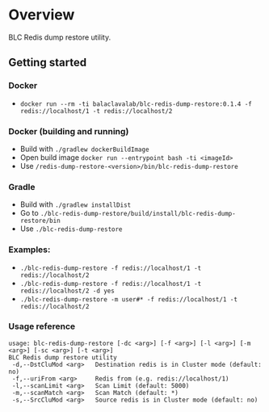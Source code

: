 # Overview

BLC Redis dump restore utility.

## Getting started

### Docker

* `docker run --rm -ti balaclavalab/blc-redis-dump-restore:0.1.4 -f redis://localhost/1 -t redis://localhost/2`

### Docker (building and running)

* Build with `./gradlew dockerBuildImage`
* Open build image `docker run --entrypoint bash -ti <imageId>`
* Use `/redis-dump-restore-<version>/bin/blc-redis-dump-restore`

### Gradle

* Build with `./gradlew installDist`
* Go to `./blc-redis-dump-restore/build/install/blc-redis-dump-restore/bin`
* Use `./blc-redis-dump-restore`

### Examples:

* `./blc-redis-dump-restore -f redis://localhost/1 -t redis://localhost/2`
* `./blc-redis-dump-restore -f redis://localhost/1 -t redis://localhost/2 -d yes`
* `./blc-redis-dump-restore -m user#* -f redis://localhost/1 -t redis://localhost/2`

### Usage reference

```
usage: blc-redis-dump-restore [-dc <arg>] [-f <arg>] [-l <arg>] [-m <arg>] [-sc <arg>] [-t <arg>]
BLC Redis dump restore utility
 -d,--DstCluMod <arg>   Destination redis is in Cluster mode (default: no)
 -f,--uriFrom <arg>     Redis from (e.g. redis://localhost/1)
 -l,--scanLimit <arg>   Scan Limit (default: 5000)
 -m,--scanMatch <arg>   Scan Match (default: *)
 -s,--SrcCluMod <arg>   Source redis is in Cluster mode (default: no)
```
